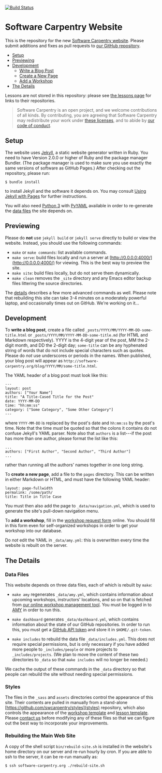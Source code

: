 [![Build Status](https://travis-ci.org/swcarpentry/website.svg?branch=gh-pages)](https://travis-ci.org/swcarpentry/website)

# Software Carpentry Website

This is the repository for the new [Software Carpentry website](http://software-carpentry.org).
Please submit additions and fixes as pull requests to [our GitHub repository](https://github.com/swcarpentry/website).

*   [Setup](#setup)
*   [Previewing](#previewing)
*   [Development](#development)
    *   [Write a Blog Post](#blog)
    *   [Create a New Page](#page)
    *   [Add a Workshop](#workshop)
*   [The Details](#details)

Lessons are not stored in this repository:
please see [the lessons page](http://software-carpentry.org/lessons/)
for links to their repositories.

> Software Carpentry is an open project,
> and we welcome contributions of all kinds.
> By contributing,
> you are agreeing that Software Carpentry may redistribute your work
> under [these licenses](http://software-carpentry.org/license/),
> and to abide by [our code of conduct](http://software-carpentry.org/conduct/).

## Setup <a name="setup"></a>

The website uses [Jekyll](http://jekyllrb.com/), a static website generator written in Ruby.
You need to have Version 2.0.0 or higher of Ruby and the package manager Bundler.
(The package manager is used to make sure you use exactly the same versions of software as GitHub Pages.)
After checking out the repository, please run:

```
$ bundle install
```

to install Jekyll and the software it depends on.
You may consult [Using Jekyll with Pages](https://help.github.com/articles/using-jekyll-with-pages/) for further instructions.

You will also need [Python 3](http://python.org/) with
[PyYAML](https://pypi.python.org/pypi/PyYAML/) available in order to
re-generate the [data files](#details) the site depends on.

## Previewing <a name="previewing"></a>

Please do **not** use `jekyll build` or `jekyll serve` directly to build or view the website.
Instead, you should use the following commands:

*   `make` or `make commands`: list available commands.
*   `make serve`: build files locally and run a server at [http://0.0.0.0:4000/](http://0.0.0.0:4000/) for viewing.
    This is the best way to preview the site.
*   `make site`: build files locally, but do not serve them dynamically.
*   `make clean` removes the `_site` directory and any Emacs editor backup files littering the source directories.

The [details](#details) describes a few more advanced commands as well.
Please note that rebuilding this site can take 3-4 minutes on a moderately powerful laptop,
and occasionally times out on GitHub.
We're working on it...

## Development <a name="development"></a>

<a name="blog"></a>
To **write a blog post**,
create a file called `_posts/YYYY/MM/YYYY-MM-DD-some-title.html` or  `_posts/YYYY/MM/YYYY-MM-DD-some-title.md`
(for HTML and Markdown respectively).
YYYY is the 4-digit year of the post, MM the 2-digit month, and DD the 2-digit day;
`some-title` can be any hyphenated string of words that do not include special characters such as quotes.
Please do *not* use underscores or periods in the names.
When published,
your blog post will appear as `http://software-carpentry.org/blog/YYYY/MM/some-title.html`.

The YAML header of a blog post must look like this:

~~~
---
layout: post
authors: ["Your Name"]
title: "A Title-Cased Title for the Post"
date: YYYY-MM-DD
time: "hh:mm:ss"
category: ["Some Category", "Some Other Category"]
---
~~~

where `YYYY-MM-DD` is replaced by the post's date and `hh:mm:ss` by the post's time.
Note that the time *must* be quoted so that the colons it contains do not confuse Jekyll's YAML parser.
Note also that `authors` is a list---if the post has more than one author,
please format the list like this:

~~~
...
authors: ["First Author", "Second Author", "Third Author"]
...
~~~

rather than running all the authors' names together in one long string.

<a name="page"></a>
To **create a new page**,
add a file to the `pages` directory.
This can be written in either Markdown or HTML,
and must have the following YAML header:

~~~
layout: page-fullwidth
permalink: /some/path/
title: Title in Title Case
~~~

You must then also add the page to `_data/navigation.yml`,
which is used to generate the site's pull-down navigation menu.

<a name="workshop"></a>
To **add a workshop**,
fill in the [workshop request form](https://amy.software-carpentry.org/workshops/swc/request/) online.
You should fill in this form even for self-organized workshops in order to get your workshop into our database.

Do *not* edit the YAML in `_data/amy.yml`:
this is overwritten every time the website is rebuilt on the server.

## The Details <a name="details"></a>

### Data Files

This website depends on three data files,
each of which is rebuilt by `make`:

*   `make amy` regenerates `_data/amy.yml`,
    which contains information about upcoming workshops, instructors' locations, and so on
    that is fetched from [our online workshop management tool](https://github.com/swcarpentry/amy/).
    You must be logged in to [AMY](http://amy.software-carpentry.org) in order to run this.

*   `make dashboard` generates `_data/dashboard.yml`,
    which contains information about the state of our GitHub repositories.
    In order to run this,
    you must get a [GitHub API token](https://github.com/blog/1509-personal-api-tokens)
    and store it in `$HOME/.git-token`.

*   `make includes` to rebuild the data file `_data/includes.yml`.
    This does not require special permissions,
    but is only necessary if you have added more people to `_includes/people` or more projects to `_includes/projects`.
    (We plan to move the content of these two directories to `_data` so that `make includes` will no longer be needed.)

We cache the output of these commands in the `_data` directory
so that people can rebuild the site without needing special permissions.

### Styles

The files in the `_sass` and `assets` directories control the appearance of this site.
Their contents are pulled in manually from a stand-alone [https://github.com/swcarpentry/styles](styles) repository,
which also controls the appearance of
the [workshop template](https://github.com/swcarpentry/workshop-template)
and [lesson template](https://github.com/swcarpentry/lesson-template).
Please [contact us](mailto:admin@software-carpentry.org) before modifying any of these files
so that we can figure out the best way to incorporate your improvements.

### Rebuilding the Main Web Site

A copy of the shell script `bin/rebuild-site.sh` is installed in the website's home directory on our server
and re-run hourly by cron.
If you are able to ssh to the server,
it can be re-run manually as:

~~~
$ ssh software-carpentry.org ./rebuild-site.sh
~~~
